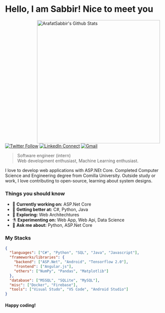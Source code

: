 # Hello, I am Sabbir! Nice to meet you

[<img align="right" width="400" src="https://github-readme-stats.vercel.app/api?username=ArafatSabbir&&show_icons=true&theme=tokyonight&count_private=true" alt="ArafatSabbir's Github Stats"/>](https://github.com/ArafatSabbir)

[![Twitter Follow](https://img.shields.io/badge/dynamic/json.svg?color=222244&labelColor=000000&logo=twitter&logoColor=f5f7fe&label=&query=%24[0].followers_count&url=https%3A%2F%2Fcdn.syndication.twimg.com%2Fwidgets%2Ffollowbutton%2Finfo.json%3Fscreen_names%3DSabbir&suffix=%20Followers)](https://twitter.com/sabbir_007)
[![LinkedIn Connect](https://img.shields.io/badge/%20-Connect-black?color=222244&labelColor=000000&logo=linkedin&logoColor=f5f7fe)](https://www.linkedin.com/in/sabbirahmedcse/)
[![Gmail](https://img.shields.io/badge/%20-Send%20Mail-black?color=222244&labelColor=000000&logo=gmail&logoColor=f5f7fe)](mailto:sabbirahmedcse33@gmail.com?subject=From%20GitHub&&body=Hi,%20there.%20Found%20you%20on%20GitHub!%20Let's%20talk%20about...)

> Software engineer (intern) <br/>
> Web development enthusiast, Machine Learning enthusiast.

I love to develop web applications with ASP.NEt Core. Completed Computer Science and Engineering degree from Comilla University. Outside study or work, I love contributing to open-source, learning about system designs.

### Things you should know

- 🔭 <b>Currently working on:</b> ASP.Net Core
- 🌱 <b>Getting better at:</b> C#, Python, Java
- 🤔 <b>Exploring:</b> Web Architechtures
- ⚗️ <b>Experimenting on:</b> Web App, Web Api, Data Science
- 💬 <b>Ask me about:</b> Python, ASP.Net Core

### My Stacks

```json
{
  "languages": ["C#", "Python", "SQL", "Java", "Javascript"],
  "frameworks/libraries": {
    "backend": ["ASP.Net", "Android", "Tensorflow 2.0"],
    "frontend": ["Angular.js"],
    "others": ["NumPy", "Pandas", "Matplotlib"]
  },
  "database": ["MSSQL", "SQLite", "MySQL"],
  "misc": ["Docker", "Firebase"],
  "tools": ["Visual Studo", "VS Code", "Android Studio"]
}
```

#### Happy coding!

